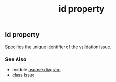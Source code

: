 ﻿---
title: id property
second_title: Aspose.Diagram for Python via .NET API References
description: 
type: docs
weight: 30
url: /python-net/aspose.diagram/issue/id/
is_root: false
---

## id property


Specifies the unique identifier of the validation issue.

### See Also
* module [aspose.diagram](../../)
* class [Issue](/diagram/python-net/aspose.diagram/issue)

